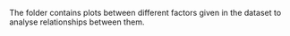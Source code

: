The folder contains plots between different factors given in the dataset to analyse relationships between them.
